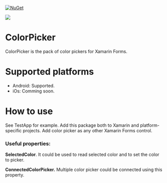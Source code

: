 [![NuGet](http://img.shields.io/nuget/v/ColorPicker.Forms.svg)](https://www.nuget.org/packages/ColorPicker.Forms/)

![](https://github.com/vpapenko/ColorPicker/workflows/Tests/badge.svg)

# ColorPicker
ColorPicker is the pack of color pickers for Xamarin Forms.

# Supported platforms
- Android: Supported.
- iOs: Comming soon.

# How to use
See TestApp for example.
Add this package both to Xamarin and platform-specific projects.
Add color picker as any other Xamarin Forms control.

### Useful properties:

**SelectedColor**. It could be used to read selected color and to set the color to picker.
  
**ConnectedColorPicker.** Multiple color picker could be connected using this property.
